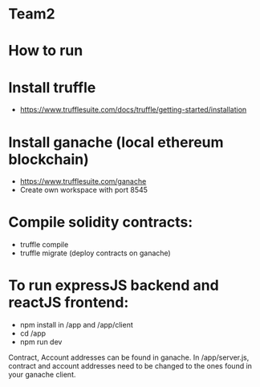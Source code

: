 # Team2

# How to run
# Install truffle
- https://www.trufflesuite.com/docs/truffle/getting-started/installation

# Install ganache (local ethereum blockchain)
- https://www.trufflesuite.com/ganache
- Create own workspace with port 8545

# Compile solidity contracts:
- truffle compile
- truffle migrate (deploy contracts on ganache)

# To run expressJS backend and reactJS frontend:
- npm install in /app and /app/client
- cd /app
- npm run dev

Contract, Account addresses can be found in ganache.
In /app/server.js, contract and account addresses need to be changed to the ones found in your ganache client.


